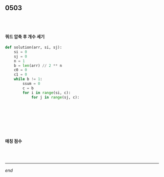 ## 0503

<br>

<br>

#### 쿼드 압축 후 개수 세기

```python
def solution(arr, si, sj):
    si = 0
    sj = 0
    n = 1
    b = len(arr) // 2 ** n
    c0 = 0
    c1 = 0
    while b != 1:
        ssum = 0
        c = b
        for i in range(si, c):
            for j in range(sj, c):


                
                
```

<br>

<br>

#### 매칭 점수

```python

```

<br>

---

*end*